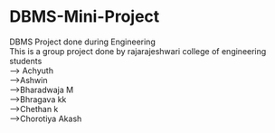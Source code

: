 # DBMS-Mini-Project
DBMS Project done during Engineering<br>
This is a group project 
done by rajarajeshwari college of engineering students<br>
--> Achyuth<br>
-->Ashwin <br>
-->Bharadwaja M<br>
-->Bhragava kk<br>
-->Chethan k <br>
-->Chorotiya Akash<br>
